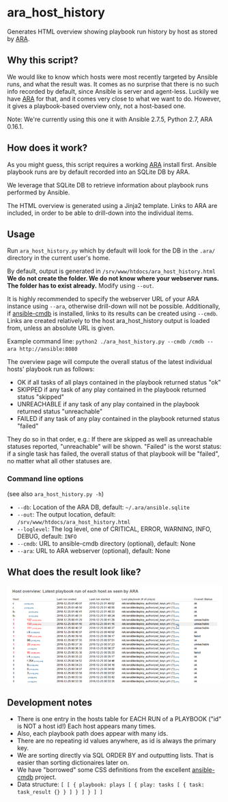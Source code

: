 # ara_host_history

Generates HTML overview showing playbook run history by host as stored by [ARA](https://ara.readthedocs.io).

## Why this script?

We would like to know which hosts were most recently targeted by Ansible runs, and what the result was. It comes as no surprise that there is no such info recorded by default, since Ansible is server and agent-less. Luckily we have [ARA](https://ara.readthedocs.io/en/stable/) for that, and it comes very close to what we want to do. However, it gives a playbook-based overview only, not a host-based one.

Note: We're currently using this one it with Ansible 2.7.5, Python 2.7, ARA 0.16.1.

## How does it work?

As you might guess, this script requires a working [ARA](https://ara.readthedocs.io/en/stable/) install first. Ansible playbook runs are by default recorded into an SQLite DB by ARA.

We leverage that SQLite DB to retrieve information about playbook runs performed by Ansible.

The HTML overview is generated using a Jinja2 template. Links to ARA are included, in order to be able to drill-down into the individual items.

## Usage

Run `ara_host_history.py` which by default will look for the DB in the `.ara/` directory in the current user's home.

By default, output is generated in `/srv/www/htdocs/ara_host_history.html` **We do not create the folder. We do not know where your webserver runs. The folder has to exist already.** Modify using `--out`.

It is highly recommended to specify the webserver URL of your ARA instance using `--ara`, otherwise drill-down will not be possible. Additionally, if [ansible-cmdb](https://github.com/fboender/ansible-cmdb) is installed, links to its results can be created using `--cmdb`. Links are created relatively to the host ara_host_history output is loaded from, unless an absolute URL is given.

Example command line: `python2 ./ara_host_history.py --cmdb /cmdb --ara http://ansible:8080`
	
The overview page will compute the overall status of the latest individual hosts' playbook run as follows:
* OK if all tasks of all plays contained in the playbook returned status "ok"
* SKIPPED if any task of any play contained in the playbook returned status "skipped"
* UNREACHABLE if any task of any play contained in the playbook returned status "unreachable"
* FAILED if any task of any play contained in the playbook returned status "failed"

They do so in that order, e.g.: If there are skipped as well as unreachable statuses reported, "unreachable" will be shown. "Failed" is the worst status: if a single task has failed, the overall status of that playbook will be "failed", no matter what all other statuses are.

### Command line options
(see also `ara_host_history.py -h`)

* `--db`: Location of the ARA DB, default: `~/.ara/ansible.sqlite`
* `--out`: The output location, default: `/srv/www/htdocs/ara_host_history.html`
* `--loglevel`: The log level, one of CRITICAL, ERROR, WARNING, INFO, DEBUG, default: `INFO`
* `--cmdb`: URL to ansible-cmdb directory (optional), default: None
* `--ara`: URL to ARA webserver (optional), default: None

## What does the result look like?

![ARA Host History screenshot](ara_host_history_screenshot.png?raw=true "ARA Host History screenshot")

## Development notes

* There is one entry in the hosts table for EACH RUN of a PLAYBOOK ("id" is NOT a host id!) Each host appears many times.
* Also, each playbook path does appear with many ids.
* There are no repeating id values anywhere, as id is always the primary key.
* We are sorting directly via SQL ORDER BY and outputting lists. That is easier than sorting dictionaires later on.
* We have "borrowed" some CSS definitions from the excellent [ansible-cmdb](https://github.com/fboender/ansible-cmdb) project.
* Data structure: `[ [ { playbook: plays [ { play: tasks [ { task: task_result {} } ] } ] } ] ]`
